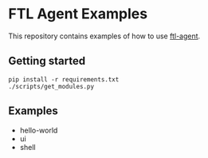 FTL Agent Examples
==================

This repository contains examples of how to use [ftl-agent](http://github.com/benthomasson/ftl-agent).


Getting started
---------------

    pip install -r requirements.txt
    ./scripts/get_modules.py


Examples
--------

* hello-world
* ui
* shell


